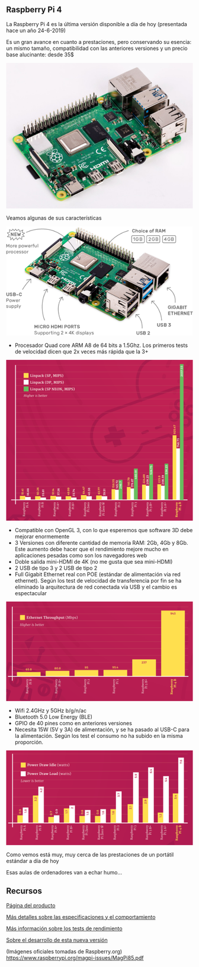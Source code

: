 ## Raspberry Pi 4

La Raspberry Pi 4 es la última versión disponible a día de hoy (presentada hace un año 24-6-2019)

Es un gran avance en cuanto a prestaciones, pero conservando su esencia: un mismo tamaño, compatibilidad con las anteriores versiones y un precio base alucinante: desde 35$

![Raspberry 4](./images/Raspberry-Pi-4-hero-shot.jpg)

Veamos algunas de sus características

![Caracteristicas](./images/pi4-labelled-99c2e8935bb3cfdb27d23f634ea98a7e.webp)

* Procesador Quad core ARM A8 de 64 bits a 1.5Ghz. Los primeros tests de velocidad dicen que 2x veces más rápida que la 3+

![Test de CPU](./images/2019-06-21-15_40_11-Window.webp)

* Compatible con OpenGL 3, con lo que esperemos que software 3D debe mejorar enormemente
* 3 Versiones con diferente cantidad de memoria RAM:  2Gb, 4Gb y 8Gb. Este aumento debe hacer que el rendimiento mejore mucho en aplicaciones pesadas como son los navegadores web 
* Doble salida mini-HDMI de 4K (no me gusta que sea mini-HDMI)
* 2 USB de tipo 3  y  2 USB de tipo 2
* Full Gigabit Ethernet real con POE (estándar de alimentación via red ethernet). Según los test de velocidad de transferencia por fin se ha eliminado la arquitectura de red conectada vía USB y el cambio es espectacular

![Test de red](./images/2019-06-21-15_43_22-Window.webp)  

* Wifi 2.4GHz y 5GHz b/g/n/ac
* Bluetooth 5.0 Low Energy (BLE)
* GPIO de 40 pines como en anteriores versiones
* Necesita 15W (5V y 3A) de alimentación,  y se ha pasado al USB-C para la alimentación. Según los test el consumo no ha subido en la misma proporción.

![Gest de consumo](./images/2019-06-21-15_44_14-Window.webp)

Como vemos está muy, muy cerca de las prestaciones de un portátil estándar a día de hoy

Esas aulas de ordenadores van a echar humo...


## Recursos

[Página del producto](https://www.raspberrypi.org/products/raspberry-pi-4-model-b/)

[Más detalles sobre las especificaciones y el comportamiento](https://www.raspberrypi.org/magpi/raspberry-pi-specs-benchmarks/)

[Más información sobre los tests de rendimiento](https://www.raspberrypi.org/magpi/raspberry-pi-4-specs-benchmarks/)

[Sobre el desarrollo de esta nueva versión](https://www.raspberrypi.org/magpi/eben-upton-engineering-raspberry-pi-4/)

(Imágenes oficiales tomadas de Raspberry.org)
https://www.raspberrypi.org/magpi-issues/MagPi85.pdf

